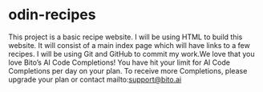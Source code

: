 # odin-recipes

This project is a basic recipe website. I will be using HTML to build this website. It will consist of a main index page which will have links to a few recipes. I will be using Git and GitHub to commit my work.We love that you love Bito’s AI Code Completions!
You have hit your limit for AI Code Completions per day on your plan.
To receive more Completions, please upgrade your plan or contact mailto:support@bito.ai
